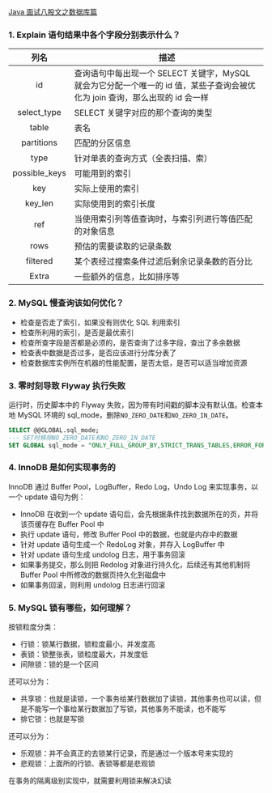 [Java 面试八股文之数据库篇](https://mp.weixin.qq.com/s?__biz=MzU2NzAzMjQyOA==&mid=2247484198&idx=1&sn=c3c4dc133cceb410af6c7aa87daf5693)

### 1. Explain 语句结果中各个字段分别表示什么？

|     列名      | 描述                                                         |
| :-----------: | ------------------------------------------------------------ |
|      id       | 查询语句中每出现一个 SELECT 关键字，MySQL 就会为它分配一个唯一的 id 值，某些子查询会被优化为 join 查询，那么出现的 id 会一样 |
|  select_type  | SELECT 关键字对应的那个查询的类型                            |
|     table     | 表名                                                         |
|  partitions   | 匹配的分区信息                                               |
|     type      | 针对单表的查询方式（全表扫描、索）                           |
| possible_keys | 可能用到的索引                                               |
|      key      | 实际上使用的索引                                             |
|    key_len    | 实际使用到的索引长度                                         |
|      ref      | 当使用索引列等值查询时，与索引列进行等值匹配的对象信息       |
|     rows      | 预估的需要读取的记录条数                                     |
|   filtered    | 某个表经过搜索条件过滤后剩余记录条数的百分比                 |
|     Extra     | 一些额外的信息，比如排序等                                   |

### 2. MySQL 慢查询该如何优化？

- 检查是否走了索引，如果没有则优化 SQL 利用索引
- 检查所利用的索引，是否是最优索引
- 检查所查字段是否都是必须的，是否查询了过多字段，查出了多余数据
- 检查表中数据是否过多，是否应该进行分库分表了
- 检查数据库实例所在机器的性能配置，是否太低，是否可以适当增加资源

### 3. 零时刻导致 Flyway 执行失败

运行时，历史脚本中的 Flyway 失败，因为带有时间戳的脚本没有默认值。检查本地 MySQL 环境的 sql_mode，删除`NO_ZERO_DATE`和`NO_ZERO_IN_DATE`。

```sql
SELECT @@GLOBAL.sql_mode;
--- SET时移除NO_ZERO_DATE和NO_ZERO_IN_DATE
SET GLOBAL sql_mode = "ONLY_FULL_GROUP_BY,STRICT_TRANS_TABLES,ERROR_FOR_DIVISION_BY_ZERO,NO_AUTO_CREATE_USER,NO_ENGINE_SUBSTITUTION";
```

### 4. InnoDB 是如何实现事务的

InnoDB 通过 Buffer Pool，LogBuffer，Redo Log，Undo Log 来实现事务，以一个 update 语句为例：

- InnoDB 在收到一个 update 语句后，会先根据条件找到数据所在的页，并将该页缓存在 Buffer Pool 中
- 执行 update 语句，修改 Buffer Pool 中的数据，也就是内存中的数据
- 针对 update 语句生成一个 RedoLog 对象，并存入 LogBuffer 中
- 针对 update 语句生成 undolog 日志，用于事务回滚
- 如果事务提交，那么则把 Redolog 对象进行持久化，后续还有其他机制将 Buffer Pool 中所修改的数据页持久化到磁盘中
- 如果事务回滚，则利用 undolog 日志进行回滚

### 5. MySQL 锁有哪些，如何理解？
按锁粒度分类：

- 行锁：锁某行数据，锁粒度最小，并发度高
- 表锁：锁整张表，锁粒度最大，并发度低
- 间隙锁：锁的是一个区间

还可以分为：

- 共享锁：也就是读锁，一个事务给某行数据加了读锁，其他事务也可以读，但是不能写一个事给某行数据加了写锁，其他事务不能读，也不能写
- 排它锁：也就是写锁

还可以分为：

- 乐观锁：并不会真正的去锁某行记录，而是通过一个版本号来实现的
- 悲观锁：上面所的行锁、表锁等都是悲观锁

在事务的隔离级别实现中，就需要利用锁来解决幻读
